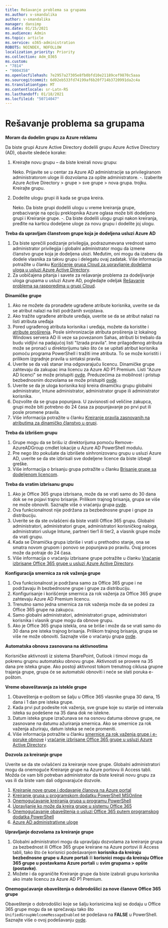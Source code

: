 ```yaml
---
title: Rešavanje problema sa grupama
ms.author: v-smandalika
author: v-smandalika
manager: dansimp
ms.date: 01/15/2021
ms.audience: Admin
ms.topic: article
ms.service: o365-administration
ROBOTS: NOINDEX, NOFOLLOW
localization_priority: Priority
ms.collection: Adm_O365
ms.custom:
- "7814"
- "9004358"
ms.openlocfilehash: 7e2957a27305e8fb0bfd10e21189cef9870c5aaa
ms.sourcegitcommit: 6d02eb533fd74199af6b20f714b3720991da2c4a
ms.translationtype: MT
ms.contentlocale: sr-Latn-RS
ms.lasthandoff: 01/18/2021
ms.locfileid: "50714047"
---
```

# <a name="troubleshoot-group-issues"></a>Rešavanje problema sa grupama

**Moram da dodelim grupu za Azure reklamu**

Da biste grupi Azure Active Directory dodelili grupu Azure Active Directory (AD), obavite sledeće korake:

1. Kreirajte novu grupu – da biste kreirali novu grupu:

    Neko. Prijavite se u centar za Azure AD administracije sa privilegiranom administratorom uloge ili dozvolama za opšte administratore. 
    -. Izaberite Azure Active Directory > grupe > sve grupe > nova grupa. 
    trojku. Kreirajte grupu.

2. Dodelite ulogu grupi ili kada se grupa kreira.

    Neko. Da biste grupi dodelili ulogu u vreme kreiranja grupe, prebacivanje na opciju preklopnika Azure oglasa može biti dodeljeno grupi i Kreiranje grupe.
    -. Da biste dodelili ulogu grupi nakon kreiranja, pređite na karticu dodeljene uloge za novu grupu i dodelite joj ulogu.

**Treba da upravljam članstvom grupe koja je dodeljena usluzi Azure AD**

1. Da biste sprečili podizanje privilegija, podrazumevana vrednost samo administrator privilegija i globalni administrator mogu da izmene članstvo grupe koja je dodeljena ulozi. Međutim, oni mogu da izaberu da dodele vlasnika za takvu grupu i delegatu ovaj zadatak. Više informacija potražite u članku [Korišćenje grupa Cloud za upravljanje dodelama uloga u usluzi Azure Active Directory](https://docs.microsoft.com/azure/active-directory/roles/groups-concept).
2. Za uobičajena pitanja i savete za rešavanje problema za dodeljivanje uloga grupama u usluzi Azure AD, pogledajte odeljak [Rešavanje problema sa rasporedima u grupi Cloud](https://docs.microsoft.com/azure/active-directory/roles/groups-faq-troubleshooting).

**Dinamičke grupe**

1. Ako ne možete da pronađete ugrađene atribute korisnika, uverite se da se atribut nalazi na listi podržanih svojstava.
2. Ako tražite ugrađene atribute uređaja, uverite se da se atribut nalazi na listi atributa uređaja 
3. Pored ugrađenog atributa korisnika i uređaja, možete da koristite i [atribute proširenja](https://docs.microsoft.com/azure/active-directory/enterprise-users/groups-dynamic-membership#extension-properties-and-custom-extension-properties). Posle sinhronizacije atributa proširenja iz lokalnog Windows servera AD ili veze sa povezanom Sahas, atributi bi trebalo da budu vidljivi na padajućoj listi "Izrada pravila". Ime prilagođenog atributa može se pronaći u direktorijumu tako što će se upitati atribut korisnika pomoću programa PowerShell i tražiti ime atributa. To se može koristiti i prilikom izgradnje pravila u sintaksi pravila.
4. Uverite se da vaš stanar ima odgovarajuću licencu. Dinamičke grupe zahtevaju da zakupac ima licencu za Azure AD P1 Premium. Listi "Azure AD licenci" se može pristupiti [ovde](https://azure.microsoft.com/pricing/details/active-directory/). Preduzećima za mobilnost i pristup bezbednosnim dozvolama se može pristupiti [ovde](https://www.microsoft.com/microsoft-365/enterprise-mobility-security/compare-plans-and-pricing).
5. Uverite se da je uloga korisnika koji kreira dinamičku grupu globalni administrator, Intune administrator, administrator grupe ili administrator korisnika.
6. Dozvolite da se grupa popunjava. U zavisnosti od veličine zakupca, grupi može biti potrebno do 24 časa za popunjavanje po prvi put ili posle promene pravila.
7. Više informacija potražite u članku [Kreiranje pravila zasnovanih na atributima za dinamičko članstvo u grupi](https://docs.microsoft.com/azure/active-directory/enterprise-users/groups-dynamic-membership).

**Treba da izbrišem grupu**

1. Grupe mogu da se brišu iz direktorijuma pomoću Remove-AzureADGroup cmdlet lokacije u Azure AD PowerShell modulu.
2. Pre nego što pokušate da izbrišete sinhronizovanu grupu u usluzi Azure AD, uverite se da ste izbrisali sve dodeljene licence da biste izbegli greške.
3. Više informacija o brisanju grupa potražite u članku [Brisanje grupe sa dodeljenom licencom](https://docs.microsoft.com/azure/active-directory/enterprise-users/licensing-group-advanced#deleting-a-group-with-an-assigned-license).

**Treba da vratim izbrisanu grupu**

1. Ako je Office 365 grupa izbrisana, može da se vrati samo do 30 dana dok se ne pojavi trajno brisanje. Prilikom trajnog brisanja, grupa se više ne može obnoviti. Saznajte više o vraćanju grupa [ovde](https://docs.microsoft.com/azure/active-directory/enterprise-users/groups-restore-deleted).
2. Ova funkcionalnost nije podržana za bezbednosne grupe i grupe za distribuciju.
3. Uverite se da ste ovlašćeni da biste vratili Office 365 grupu. Globalni administratori, administratori grupe, administratori korisničkog naloga, administratori usluge Intune, partneri tier1 ili tier2, a vlasnik grupe može da vrati grupu.
4. Kada se Dinamička grupa izbriše i vrati u prethodno stanje, ona se smatra novom grupom i ponovo se popunjava po pravilu. Ovaj proces može da potraje do 24 časa.
5. Više informacija o vraćanju izbrisane grupe potražite u članku [Vraćanje izbrisane Office 365 grupe u usluzi Azure Active Directory](https://docs.microsoft.com/azure/active-directory/enterprise-users/groups-restore-deleted).

**Konfiguracija smernica za rok važenja grupe**

1. Ova funkcionalnost je podržana samo za Office 365 grupe i ne podržavaju ih bezbednosne grupe i grupe za distribuciju.
2. Konfigurisanje i korišćenje smernica za rok važenja za Office 365 grupe zahtevaju Azure AD Premium licencu.
3. Trenutno samo jedna smernica za rok važenja može da se podesi za Office 365 grupe na zakupcu.
4. Samo globalni administratori, administratori grupe, administratori korisnika i vlasnik grupe mogu da obnove grupu.
5. Ako je Office 365 grupa istekla, ona se briše i može da se vrati samo do 30 dana pre isteka trajnog brisanja. Prilikom trajnog brisanja, grupa se više ne može obnoviti. Saznajte više o vraćanju grupa [ovde](https://docs.microsoft.com/azure/active-directory/enterprise-users/groups-restore-deleted).

**Automatska obnova zasnovana na aktivnostima**

Korisničke aktivnosti iz sistema SharePoint, Outlook i timovi mogu da pokrenu grupnu automatsku obnovu grupe. Aktivnosti se provere na 35 dana pre isteka grupe. Ako postoji aktivnost tokom trenutnog ciklusa grupne trajanja grupe, grupa će se automatski obnoviti i neće se slati poruka e-poštom.

**Vreme obaveštavanja za istekle grupe**

1. Obaveštenja e-poštom se šalju u Office 365 vlasnike grupa 30 dana, 15 dana i 1 dan pre isteka grupe.
2. Kada prvi put podesite rok važenja, sve grupe koje su starije od intervala isteka su podešene na 35 dana dok ne istekne.
3. Datum isteka grupe izračunava se na osnovu datuma obnove grupe, ne zasnovane na datumu ažuriranja smernica. Ako se smernice za rok važenja ažuriraju, datum isteka se neće promeniti.
4. Više informacija potražite u članku [smernice za rok važenja grupe i e-poruke obnove](https://docs.microsoft.com/azure/active-directory/enterprise-users/groups-lifecycle) i [vraćanje izbrisane Office 365 grupe u usluzi Azure Active Directory](https://docs.microsoft.com/azure/active-directory/enterprise-users/groups-restore-deleted).

**Dozvola za kreiranje grupe**

Uverite se da ste ovlašćeni za kreiranje nove grupe. Globalni administratori mogu da onemoguće Kreiranje grupe na Azure portovu ili Access tabli. Možda će vam biti potreban administrator da biste kreirali novu grupu za vas ili da biste vam dali odgovarajuće dozvole.

1. [Kreiranje nove grupe i dodavanje članova na Azure portal](https://docs.microsoft.com/azure/active-directory/fundamentals/active-directory-groups-create-azure-portal)
2. [Kreiranje grupa u programskom dodatku PowerShell MSOnline](https://docs.microsoft.com/azure/active-directory/enterprise-users/groups-settings-v2-cmdlets#create-groups)
3. [Onemogućavanje kreiranja grupa u programu PowerShell](https://docs.microsoft.com/azure/active-directory/enterprise-users/groups-settings-v2-cmdlets#disable-group-creation-by-your-users) 
4. [Upravljanje ko može da kreira grupe u sistemu Office 365](https://docs.microsoft.com/microsoft-365/solutions/manage-creation-of-groups) 
5. [Onemogućavanje obaveštenja o usluzi Office 365 putem programskog dodatka PowerShell](https://docs.microsoft.com/powershell/module/exchange/set-unifiedgroup)
6. [Azure AD administrativne uloge](https://docs.microsoft.com/azure/active-directory/roles/permissions-reference)

**Upravljanje dozvolama za kreiranje grupe**

1. Globalni administratori mogu da upravljaju dozvolama za kreiranje grupa za bezbednost ili Office 365 grupe kreirane na Azure portovi ili Access tabli, tako što će korisnici podešavanjem **korisnika da kreiraju bezbednosne grupe u Azure portali** ili **korisnici mogu da kreiraju Office 365 grupe u postavkama Azure portali** u **svim grupama > opšte (postavke)**.
2. Možete i da ograničite Kreiranje grupe da biste izabrali grupu korisnika ako imate licencu za Azure AD P1 Premium.

**Onemogućavanje obaveštenja o dobrodošlici za nove članove Office 365 grupe**

Obaveštenje o dobrodošlici koje se šalju korisnicima koji se dodaju u Office 365 grupe mogu da se sprečavaju tako što `UnifiedGroupWelcomeMessageEnabled` se podešava na **FALSE** u PowerShell. Saznajte više o ovoj podešavanju [ovde](https://docs.microsoft.com/powershell/module/exchange/set-unifiedgroup).













